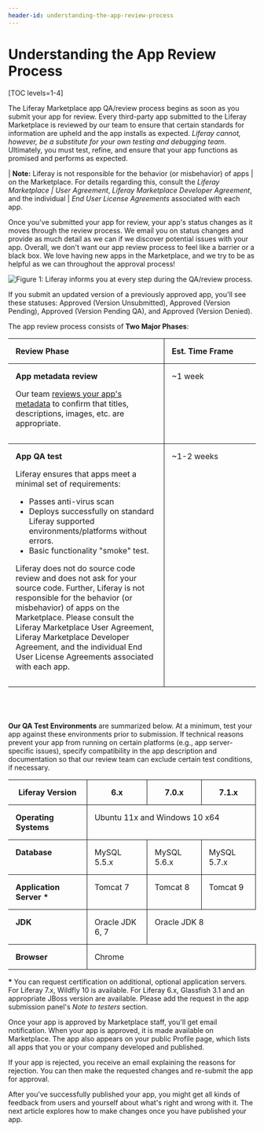 ```yaml
---
header-id: understanding-the-app-review-process
---
```


# Understanding the App Review Process

[TOC levels=1-4]

The Liferay Marketplace app QA/review process begins as soon as you submit your
app for review. Every third-party app submitted to the Liferay Marketplace is
reviewed by our team to ensure that certain standards for information are upheld
and the app installs as expected. *Liferay cannot, however, be a substitute for
your own testing and debugging team*. Ultimately, you must test, refine, and
ensure that your app functions as promised and performs as expected.

| **Note:** Liferay is not responsible for the behavior (or misbehavior) of apps
| on the Marketplace. For details regarding this, consult the *Liferay Marketplace
| User Agreement*, *Liferay Marketplace Developer Agreement*, and the individual
| *End User License Agreements* associated with each app.

Once you've submitted your app for review, your app's status changes as it moves
through the review process. We email you on status changes and provide as much
detail as we can if we discover potential issues with your app. Overall, we
don't want our app review process to feel like a barrier or a black box. We love
having new apps in the Marketplace, and we try to be as helpful as we can
throughout the approval process!

![Figure 1: Liferay informs you at every step during the QA/review process.](../../../images/app_review_process.png)

If you submit an updated version of a previously approved app, you'll see these
statuses: Approved (Version Unsubmitted), Approved (Version Pending), Approved
(Version Pending QA), and Approved (Version Denied).

The app review process consists of **Two Major Phases**:

<style>
.lego-image {
    max-height: 100%;
    max-width: 100%;
}
.max-960 {
    margin: 0 auto;
    max-width: 960px;
}
.no-max .max-960 {
    max-width: none;
}
.app-review-process-table {
    padding-bottom: 40px;
}
.app-review-process-table thead td {
    font-weight: bold;
}
.app-review-process-table .first-column {
    border-left: none;
}
.app-review-process-table .second-column {
    border-right: none;
    width: 156px;
}
.app-review-process-table td {
    border : 1px solid;
    padding: 15px;
}
</style>
<div class="lego-article app-review-process-table" id="article-33460874">
<div class="lego-article-content max-960">
<div class="aui-helper-clearfix lego-section section-1" >
<div class="aui-w100 block-1 content-column lego-block" >
<div class="content-column-content">
<table>
    <thead>
        <td class="first-column"> <strong> Review Phase </strong> </td>
        <td class="second-column"> <strong> Est. Time Frame </strong> </td>
    </thead>
    <tbody>
        <tr>
            <td class="first-column">
                <strong> App metadata review </strong>
                <p>
                    Our team
                    <a href="/distribute/how-to-publish/-/knowledge_base/how-to-publish/preparing-your-app#marketplace-app-metadata-guidelines">
                    reviews your app's metadata</a>
                    to confirm that titles, descriptions, images, etc. are
                    appropriate.
                </p>
            </td>
            <td class="second-column"> ~1 week </td>
        </tr>
        <tr>
            <td class="first-column">
                <strong> App QA test </strong>
                <p> Liferay ensures that apps meet a minimal set of
                    requirements: </p>
                <ul>
                    <li>Passes anti-virus scan</li>
                    <li>Deploys successfully on standard Liferay supported
                        environments/platforms without errors.</li>
                    <li>Basic functionality "smoke" test.</li>
                </ul>
                <p>
                    Liferay does not do source code review and does not ask for
                    your source code. Further, Liferay is not responsible for
                    the behavior (or misbehavior) of apps on the Marketplace.
                    Please consult the Liferay Marketplace User Agreement,
                    Liferay Marketplace Developer Agreement, and the individual
                    End User License Agreements associated with each app.
                </p>
            </td>
            <td class="second-column"> ~1-2 weeks </td>
        </tr>
    </tbody>
</table>
</div>
</div>
</div>
</div>
</div>

**Our QA Test Environments** are summarized below. At a minimum, test your app
against these environments prior to submission. If technical reasons prevent
your app from running on certain platforms (e.g., app server-specific issues),
specify compatibility in the app description and documentation so that our
review team can exclude certain test conditions, if necessary.

<style>
table td {
    vertical-align: top;
}
.lego-image {
    max-height: 100%;
    max-width: 100%;
}
.max-960 {
    margin: 0 auto;
    max-width: 960px;
}
.no-max .max-960 {
    max-width: none;
}
.test-environments-table td {
    border : 1px solid;
    padding: 15px;
}
.test-environments-table td.empty {
    border-left: none;
}
.test-environments-table thead td {
    text-align: center;
}
.test-environments-table .first-column {
    border-left: none;
    font-weight: bold;
}
.test-environments-table .third-column {
    border-right: none;
}
</style>
<div class="lego-article test-environments-table" id="article-33460919">
<div class="lego-article-content max-960">
<div class="aui-helper-clearfix lego-section section-1" >
<div class="aui-w100 block-1 content-column lego-block" >
<div class="content-column-content">
<table>
    <thead>
        <td class="first-column">
            <strong>Liferay Version</strong>
        </td>
        <td class="second-column">
            <strong>6.x</strong>
        </td>
        <td class="third-column">
            <strong>7.0.x</strong>
        </td>
        <td class="fourth-column">
            <strong>7.1.x</strong>
        </td>
    </thead>
    <tbody>
        <tr>
            <td class="first-column"> Operating Systems </td>
            <td class="second-column" colspan="3">Ubuntu 11x and Windows 10 x64</td>
        </tr>
        <tr>
            <td class="first-column"> Database </td>
            <td class="second-column">MySQL 5.5.x</td>
            <td class="third-column">MySQL 5.6.x</td>
            <td class="fourth-column">MySQL 5.7.x</td>
        </tr>
        <tr>
            <td class="first-column"> Application Server * </td>
            <td class="second-column">Tomcat 7</td>
            <td class="third-column">Tomcat 8</td>
            <td class="fourth-column">Tomcat 9</td> 
        </tr>
        <tr>
            <td class="first-column"> JDK </td>
            <td class="second-column">Oracle JDK 6, 7</td>
            <td class="third-column" colspan="2">Oracle JDK 8</td>
        </tr>
        <tr>
            <td class="first-column"> Browser </td>
            <td class="second-column" colspan="3">Chrome</td>
        </tr>
    </tbody>
</table>
</div>
</div>
</div>
</div>
</div>

**\*** You can request certification on additional, optional application 
servers. For Liferay 7.x, Wildfly 10 is available. For Liferay 6.x, Glassfish
3.1 and an appropriate JBoss version are available. Please add the request in
the app submission panel's *Note to testers* section.

Once your app is approved by Marketplace staff, you'll get email notification.
When your app is approved, it is made available on Marketplace. The app also
appears on your public Profile page, which lists all apps that you or your
company developed and published.

If your app is rejected, you receive an email explaining the reasons for
rejection. You can then make the requested changes and re-submit the app for
approval.

After you've successfully published your app, you might get all kinds of
feedback from users and yourself about what's right and wrong with it. The next
article explores how to make changes once you have published your app.
